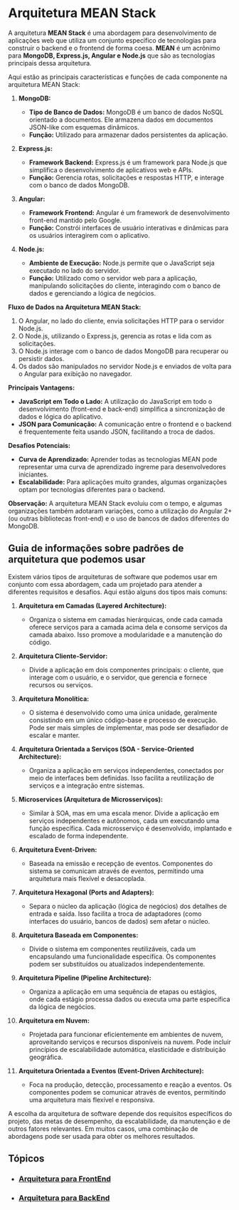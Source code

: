 # Arquitetura MEAN Stack

A arquitetura **MEAN Stack** é uma abordagem para desenvolvimento de aplicações web que utiliza um conjunto específico de tecnologias para construir o backend e o frontend de forma coesa. **MEAN** é um acrônimo para **MongoDB, Express.js, Angular e Node.js** que são as tecnologias principais dessa arquitetura.

Aqui estão as principais características e funções de cada componente na arquitetura MEAN Stack:

1. **MongoDB:**
   - **Tipo de Banco de Dados:** MongoDB é um banco de dados NoSQL orientado a documentos. Ele armazena dados em documentos JSON-like com esquemas dinâmicos.
   - **Função:** Utilizado para armazenar dados persistentes da aplicação.

2. **Express.js:**
   - **Framework Backend:** Express.js é um framework para Node.js que simplifica o desenvolvimento de aplicativos web e APIs.
   - **Função:** Gerencia rotas, solicitações e respostas HTTP, e interage com o banco de dados MongoDB.

3. **Angular:**
   - **Framework Frontend:** Angular é um framework de desenvolvimento front-end mantido pelo Google.
   - **Função:** Constrói interfaces de usuário interativas e dinâmicas para os usuários interagirem com o aplicativo.

4. **Node.js:**
   - **Ambiente de Execução:** Node.js permite que o JavaScript seja executado no lado do servidor.
   - **Função:** Utilizado como o servidor web para a aplicação, manipulando solicitações do cliente, interagindo com o banco de dados e gerenciando a lógica de negócios.

**Fluxo de Dados na Arquitetura MEAN Stack:**
1. O Angular, no lado do cliente, envia solicitações HTTP para o servidor Node.js.
2. O Node.js, utilizando o Express.js, gerencia as rotas e lida com as solicitações.
3. O Node.js interage com o banco de dados MongoDB para recuperar ou persistir dados.
4. Os dados são manipulados no servidor Node.js e enviados de volta para o Angular para exibição no navegador.

**Principais Vantagens:**
- **JavaScript em Todo o Lado:** A utilização do JavaScript em todo o desenvolvimento (front-end e back-end) simplifica a sincronização de dados e lógica do aplicativo.
- **JSON para Comunicação:** A comunicação entre o frontend e o backend é frequentemente feita usando JSON, facilitando a troca de dados.

**Desafios Potenciais:**
- **Curva de Aprendizado:** Aprender todas as tecnologias MEAN pode representar uma curva de aprendizado íngreme para desenvolvedores iniciantes.
- **Escalabilidade:** Para aplicações muito grandes, algumas organizações optam por tecnologias diferentes para o backend.

**Observação:** A arquitetura MEAN Stack evoluiu com o tempo, e algumas organizações também adotaram variações, como a utilização do Angular 2+ (ou outras bibliotecas front-end) e o uso de bancos de dados diferentes do MongoDB.

## Guia de informações sobre padrões de arquitetura que podemos usar

Existem vários tipos de arquiteturas de software que podemos usar em conjunto com essa abordagem, cada um projetado para atender a diferentes requisitos e desafios. Aqui estão alguns dos tipos mais comuns:

1. **Arquitetura em Camadas (Layered Architecture):**
   - Organiza o sistema em camadas hierárquicas, onde cada camada oferece serviços para a camada acima dela e consome serviços da camada abaixo. Isso promove a modularidade e a manutenção do código.

2. **Arquitetura Cliente-Servidor:**
   - Divide a aplicação em dois componentes principais: o cliente, que interage com o usuário, e o servidor, que gerencia e fornece recursos ou serviços.

3. **Arquitetura Monolítica:**
   - O sistema é desenvolvido como uma única unidade, geralmente consistindo em um único código-base e processo de execução. Pode ser mais simples de implementar, mas pode ser desafiador de escalar e manter.

4. **Arquitetura Orientada a Serviços (SOA - Service-Oriented Architecture):**
   - Organiza a aplicação em serviços independentes, conectados por meio de interfaces bem definidas. Isso facilita a reutilização de serviços e a integração entre sistemas.

5. **Microservices (Arquitetura de Microsserviços):**
   - Similar à SOA, mas em uma escala menor. Divide a aplicação em serviços independentes e autônomos, cada um executando uma função específica. Cada microsserviço é desenvolvido, implantado e escalado de forma independente.

6. **Arquitetura Event-Driven:**
   - Baseada na emissão e recepção de eventos. Componentes do sistema se comunicam através de eventos, permitindo uma arquitetura mais flexível e desacoplada.

7. **Arquitetura Hexagonal (Ports and Adapters):**
   - Separa o núcleo da aplicação (lógica de negócios) dos detalhes de entrada e saída. Isso facilita a troca de adaptadores (como interfaces do usuário, bancos de dados) sem afetar o núcleo.

8. **Arquitetura Baseada em Componentes:**
   - Divide o sistema em componentes reutilizáveis, cada um encapsulando uma funcionalidade específica. Os componentes podem ser substituídos ou atualizados independentemente.

9. **Arquitetura Pipeline (Pipeline Architecture):**
   - Organiza a aplicação em uma sequência de etapas ou estágios, onde cada estágio processa dados ou executa uma parte específica da lógica de negócios.

10. **Arquitetura em Nuvem:**
    - Projetada para funcionar eficientemente em ambientes de nuvem, aproveitando serviços e recursos disponíveis na nuvem. Pode incluir princípios de escalabilidade automática, elasticidade e distribuição geográfica.

11. **Arquitetura Orientada a Eventos (Event-Driven Architecture):**
    - Foca na produção, detecção, processamento e reação a eventos. Os componentes podem se comunicar através de eventos, permitindo uma arquitetura mais flexível e responsiva.

A escolha da arquitetura de software depende dos requisitos específicos do projeto, das metas de desempenho, da escalabilidade, da manutenção e de outros fatores relevantes. Em muitos casos, uma combinação de abordagens pode ser usada para obter os melhores resultados.

## Tópicos

- ### [Arquitetura para FrontEnd](./front-end)
- ### [Arquitetura para BackEnd](./back-end)